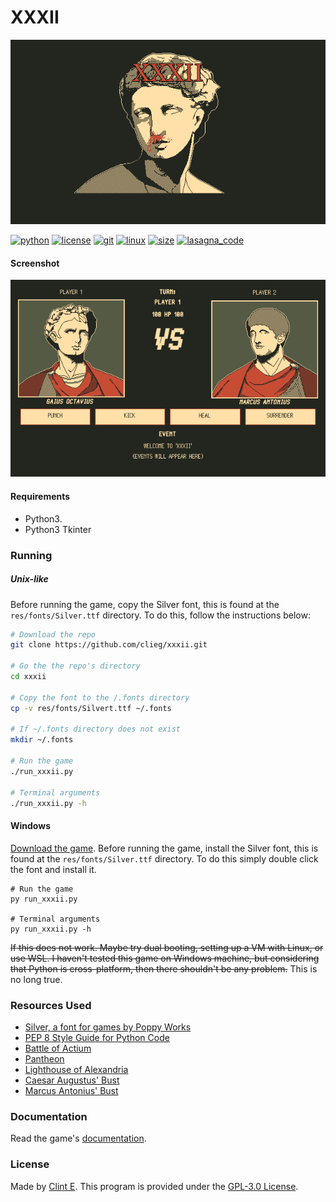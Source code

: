 # XXXII

![cover](res/cover.png)

[![python](https://img.shields.io/badge/made_with-python-c74c34?labelColor=23261f&logo=python&logoColor=c74c34)](https://python.org)
[![license](https://img.shields.io/badge/license-GPL&#8208;3.0-c74c34?labelColor=23261f&logo=gnu&logoColor=c74c34)](https://github.com/clieg/xxxii/blob/master/LICENSE)
[![git](https://img.shields.io/badge/uses-git-c74c34?labelColor=23261f&logo=git&logoColor=c74c34)](https://git-scm.com)
[![linux](https://img.shields.io/badge/works_on-my_machine-c74c34?labelColor=23261f&logo=pop_os&logoColor=c74c34)](https://pop.system76.com/)
[![size](https://img.shields.io/github/repo-size/clieg/xxxii?color=c74c34&labelColor=23261f&logo=github&logoColor=c74c34)](https://github.com/clieg/xxxii.git)
[![lasagna_code](https://img.shields.io/badge/contains-tasty_lasagna_code-c74c34?labelColor=23261f)](https://en.wikipedia.org/wiki/Spaghetti_code#Lasagna_code)


#### Screenshot
![screenshot](res/screenshot.png)

#### Requirements
* Python3.
* Python3 Tkinter


### Running
##### Unix-like
Before running the game, copy the Silver font, this is found at the `res/fonts/Silver.ttf` directory. To do this, follow the instructions below:
```bash
# Download the repo
git clone https://github.com/clieg/xxxii.git

# Go the the repo's directory
cd xxxii

# Copy the font to the /.fonts directory
cp -v res/fonts/Silvert.ttf ~/.fonts

# If ~/.fonts directory does not exist
mkdir ~/.fonts

# Run the game
./run_xxxii.py

# Terminal arguments
./run_xxxii.py -h
```


#### Windows
[Download the game](https://github.com/clieg/xxxii/archive/refs/heads/master.zip).
Before running the game, install the Silver font, this is found at the `res/fonts/Silver.ttf` directory. To do this simply double click the font and install it.
```shell
# Run the game
py run_xxxii.py

# Terminal arguments
py run_xxxii.py -h
```
~~If this does not work. Maybe try dual booting, setting up a VM with Linux, or use WSL. I haven't tested this game on Windows machine, but considering that Python is cross-platform, then there shouldn't be any problem.~~
This is no long true.


### Resources Used
* [Silver, a font for games by Poppy Works](https://poppyworks.itch.io/silver)
* [PEP 8 Style Guide for Python Code](https://python.org/dev/peps/pep-0008)
* [Battle of Actium](https://en.wikipedia.org/wiki/Battle_of_Actium)
* [Pantheon](https://en.wikipedia.org/wiki/Pantheon,_Rome)
* [Lighthouse of Alexandria](https://en.wikipedia.org/wiki/Alexandria_lighthouse)
* [Caesar Augustus' Bust](https://upload.wikimedia.org/wikipedia/commons/0/0b/Augustus_Bevilacqua_Glyptothek_Munich_317.jpg)
* [Marcus Antonius' Bust](https://upload.wikimedia.org/wikipedia/commons/2/21/Marcus_Antonius_marble_bust_in_the_Vatican_Museums.jpg)

### Documentation
Read the game's [documentation](https://github.com/clieg/xxxii/blob/master/DOC.md).


### License
Made by [Clint E](https://github.com/clieg). This program is provided under the [GPL-3.0 License](https://github.com/clieg/xxxii/blob/master/LICENSE).